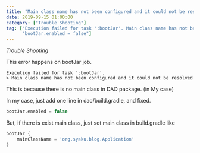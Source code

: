 ```yaml
---
title: "Main class name has not been configured and it could not be resolved"
date: 2019-09-15 01:00:00
category: ["Trouble Shooting"]
tag: ["Execution failed for task ':bootJar'. Main class name has not been configured and it could not be resolved",
      "bootJar.enabled = false"]
---
```


_Trouble Shooting_

This error happens on bootJar job.

```
Execution failed for task ':bootJar'.
> Main class name has not been configured and it could not be resolved
```


This is because there is no main class in DAO package. (in My case)



In my case, just add one line in dao/build.gradle, and fixed. 


```groovy
bootJar.enabled = false
```


But, if there is exist main class, just set main class in build.gradle like


```groovy
bootJar {
    mainClassName = 'org.syaku.blog.Application'
}
```


